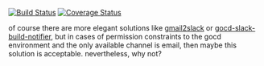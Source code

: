 [![Build Status](https://travis-ci.org/azam-a/gocd2gmail2slack.svg?branch=master)](https://travis-ci.org/azam-a/gocd2gmail2slack) [![Coverage Status](https://coveralls.io/repos/azam-a/gocd2gmail2slack/badge.svg?branch=master&service=github)](https://coveralls.io/github/azam-a/gocd2gmail2slack?branch=master)

of course there are more elegant solutions like [gmail2slack](https://github.com/brooksc/gmail2slack) 
or [gocd-slack-build-notifier](https://github.com/ashwanthkumar/gocd-slack-build-notifier), 
but in cases of permission constraints to the gocd environment and the only available channel is email, 
then maybe this solution is acceptable. nevertheless, why not?